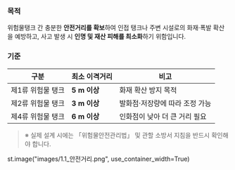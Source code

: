 ### 목적
위험물탱크 간 충분한 **안전거리를 확보**하여 인접 탱크나 주변 시설로의
화재·폭발 확산을 예방하고, 사고 발생 시 **인명 및 재산 피해를 최소화**하기 위함입니다.

### 기준
| 구분 | 최소 이격거리 | 비고 |
|------|---------------|------|
| 제1류 위험물 탱크 | **5 m 이상** | 화재 확산 방지 목적 |
| 제2류 위험물 탱크 | **3 m 이상** | 발화점·저장량에 따라 조정 가능 |
| 제4류 위험물 탱크 | **6 m 이상** | 인화점이 낮아 더 큰 거리 필요 |

> ※ 실제 설계 시에는 「위험물안전관리법」 및 관할 소방서 지침을 반드시 확인해야 합니다.

st.image("images/1.1_안전거리.png", use_container_width=True)

